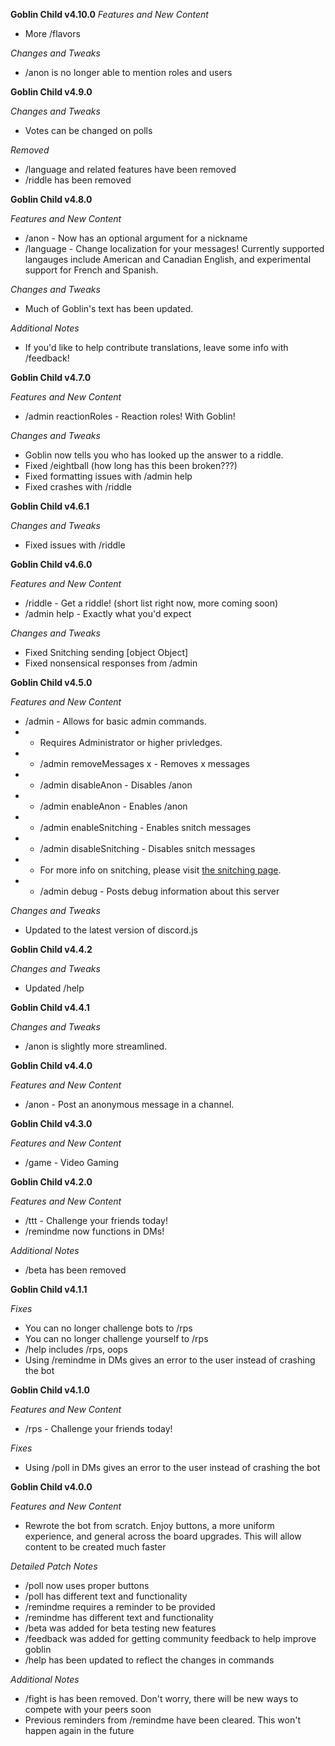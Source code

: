 **Goblin Child v4.10.0**
*Features and New Content*
- More /flavors

*Changes and Tweaks*
- /anon is no longer able to mention roles and users

**Goblin Child v4.9.0**

*Changes and Tweaks*
- Votes can be changed on polls

*Removed*
- /language and related features have been removed
- /riddle has been removed

**Goblin Child v4.8.0**

*Features and New Content*
- /anon - Now has an optional argument for a nickname
- /language - Change localization for your messages! Currently supported langauges include American and Canadian English, and experimental support for French and Spanish.

*Changes and Tweaks*
- Much of Goblin's text has been updated.

*Additional Notes*
- If you'd like to help contribute translations, leave some info with /feedback!

**Goblin Child v4.7.0**

*Features and New Content*
- /admin reactionRoles - Reaction roles! With Goblin!

*Changes and Tweaks*
- Goblin now tells you who has looked up the answer to a riddle.
- Fixed /eightball (how long has this been broken???)
- Fixed formatting issues with /admin help
- Fixed crashes with /riddle

**Goblin Child v4.6.1**

*Changes and Tweaks*
- Fixed issues with /riddle

**Goblin Child v4.6.0**

*Features and New Content*
- /riddle - Get a riddle! (short list right now, more coming soon)
- /admin help - Exactly what you'd expect

*Changes and Tweaks*
- Fixed Snitching sending [object Object]
- Fixed nonsensical responses from /admin

**Goblin Child v4.5.0**

*Features and New Content*
- /admin - Allows for basic admin commands.
- - Requires Administrator or higher privledges.
- - /admin removeMessages x - Removes x messages
- - /admin disableAnon - Disables /anon
- - /admin enableAnon - Enables /anon
- - /admin enableSnitching - Enables snitch messages
- - /admin disableSnitching - Disables snitch messages
- - For more info on snitching, please visit [the snitching page](https://github.com/thisjaiden/goblin/blob/main/snitching.md).
- - /admin debug - Posts debug information about this server

*Changes and Tweaks*
- Updated to the latest version of discord.js

**Goblin Child v4.4.2**

*Changes and Tweaks*
- Updated /help

**Goblin Child v4.4.1**

*Changes and Tweaks*
- /anon is slightly more streamlined.

**Goblin Child v4.4.0**

*Features and New Content*
- /anon - Post an anonymous message in a channel.

**Goblin Child v4.3.0**

*Features and New Content*
- /game - Video Gaming

**Goblin Child v4.2.0**

*Features and New Content*
- /ttt - Challenge your friends today!
- /remindme now functions in DMs!

*Additional Notes*
- /beta has been removed

**Goblin Child v4.1.1**

*Fixes*
- You can no longer challenge bots to /rps
- You can no longer challenge yourself to /rps
- /help includes /rps, oops
- Using /remindme in DMs gives an error to the user instead of crashing the bot

**Goblin Child v4.1.0**

*Features and New Content*
- /rps - Challenge your friends today!

*Fixes*
- Using /poll in DMs gives an error to the user instead of crashing the bot


**Goblin Child v4.0.0**

*Features and New Content*

- Rewrote the bot from scratch. Enjoy buttons, a more uniform experience, and general across the board upgrades. This will allow content to be created much faster

*Detailed Patch Notes*

- /poll now uses proper buttons
- /poll has different text and functionality
- /remindme requires a reminder to be provided
- /remindme has different text and functionality
- /beta was added for beta testing new features
- /feedback was added for getting community feedback to help improve goblin
- /help has been updated to reflect the changes in commands

*Additional Notes*

- /fight is has been removed. Don't worry, there will be new ways to compete with your peers soon
- Previous reminders from /remindme have been cleared. This won't happen again in the future
